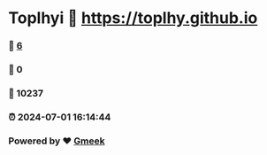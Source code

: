 # Toplhyi :link: https://toplhy.github.io 
### :page_facing_up: [6](https://toplhy.github.io/tag.html) 
### :speech_balloon: 0 
### :hibiscus: 10237 
### :alarm_clock: 2024-07-01 16:14:44 
### Powered by :heart: [Gmeek](https://github.com/Meekdai/Gmeek)
